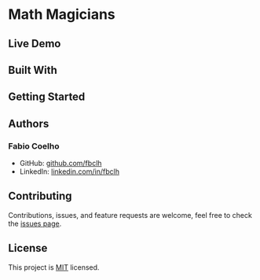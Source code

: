 # Math Magicians

## Live Demo


## Built With


## Getting Started


## Authors
### Fabio Coelho

- GitHub: [github.com/fbclh](https://github.com/fbclh)
- LinkedIn: [linkedin.com/in/fbclh](https://www.linkedin.com/in/fbclh)


## Contributing

Contributions, issues, and feature requests are welcome, feel free to check the [issues page](../../issues/).

## License

This project is [MIT](LICENSE) licensed.
